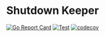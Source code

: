 # Shutdown Keeper

[![Go Report Card](https://goreportcard.com/badge/github.com/hsldymq/shutdownKeeper)](https://goreportcard.com/report/github.com/hsldymq/shutdownKeeper)
[![Test](https://github.com/hsldymq/shutdownKeeper/actions/workflows/test.yml/badge.svg)](https://github.com/hsldymq/shutdownKeeper/actions/workflows/test.yml)
[![codecov](https://codecov.io/gh/hsldymq/shutdownKeeper/branch/main/graph/badge.svg?token=S3FNJM43U5)](https://codecov.io/gh/hsldymq/shutdownKeeper)